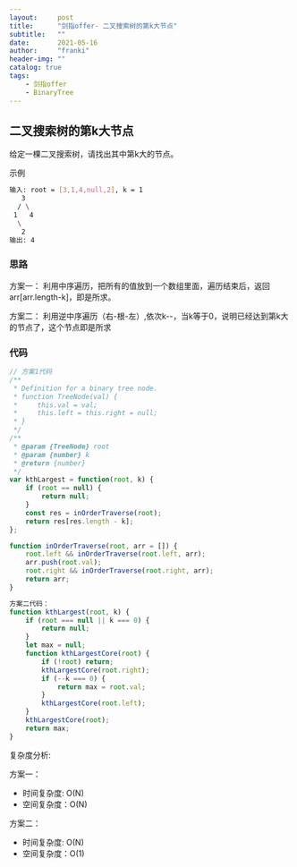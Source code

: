 ```yaml
---
layout:     post
title:      "剑指offer- 二叉搜索树的第k大节点"
subtitle:   ""
date:       2021-05-16
author:     "franki"
header-img: ""
catalog: true
tags:
    - 剑指offer
    - BinaryTree
---
```


## 二叉搜索树的第k大节点

给定一棵二叉搜索树，请找出其中第k大的节点。

示例

```bash
输入: root = [3,1,4,null,2], k = 1
   3
  / \
 1   4
  \
   2
输出: 4
```

### 思路

方案一：
利用中序遍历，把所有的值放到一个数组里面，遍历结束后，返回arr[arr.length-k]，即是所求。

方案二：
利用逆中序遍历（右-根-左）,依次k--，当k等于0，说明已经达到第k大的节点了，这个节点即是所求

### 代码

```js
// 方案1代码
/**
 * Definition for a binary tree node.
 * function TreeNode(val) {
 *     this.val = val;
 *     this.left = this.right = null;
 * }
 */
/**
 * @param {TreeNode} root
 * @param {number} k
 * @return {number}
 */
var kthLargest = function(root, k) {
    if (root == null) {
        return null;
    }
    const res = inOrderTraverse(root);
    return res[res.length - k];
};

function inOrderTraverse(root, arr = []) {
    root.left && inOrderTraverse(root.left, arr);
    arr.push(root.val);
    root.right && inOrderTraverse(root.right, arr);
    return arr;
}

方案二代码：
function kthLargest(root, k) {
    if (root === null || k === 0) {
        return null;
    }
    let max = null;
    function kthLargestCore(root) {
        if (!root) return;
        kthLargestCore(root.right);
        if (--k === 0) {
            return max = root.val;
        }
        kthLargestCore(root.left);
    }
    kthLargestCore(root);
    return max;
}
```

复杂度分析:

方案一：

- 时间复杂度: O(N)
- 空间复杂度：O(N)

方案二：

- 时间复杂度: O(N)
- 空间复杂度：O(1)
